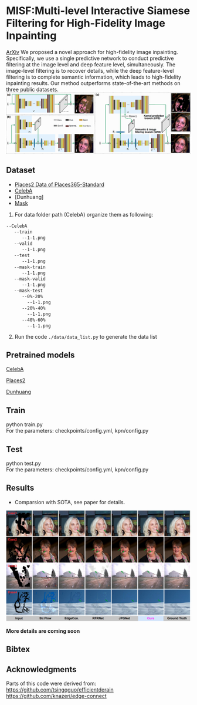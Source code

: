# MISF:Multi-level Interactive Siamese Filtering for High-Fidelity Image Inpainting
[ArXiv]()
We proposed a novel approach for high-fidelity image inpainting. Specifically, we use a single predictive network to conduct predictive filtering at the image level and deep feature level, simultaneously. The image-level filtering is to recover details, while the deep feature-level filtering is to complete semantic information, which leads to high-fidelity inpainting results. Our method outperforms state-of-the-art methods on three public datasets. 
![Framework](./images/frameworks.png)

## Dataset

- [Places2 Data of Places365-Standard](http://places2.csail.mit.edu/download.html)
- [CelebA](https://mmlab.ie.cuhk.edu.hk/projects/CelebA.html)
- [Dunhuang]
- [Mask](https://nv-adlr.github.io/publication/partialconv-inpainting)

1. For data folder path (CelebA) organize them as following:

```shell
--CelebA
   --train
      --1-1.png
   --valid
      --1-1.png
   --test
      --1-1.png
   --mask-train
	  --1-1.png
   --mask-valid
      --1-1.png
   --mask-test
      --0%-20%
        --1-1.png
      --20%-40%
        --1-1.png
      --40%-60%
        --1-1.png
 ```

 2. Run the code  `./data/data_list.py` to generate the data list


## Pretrained models

[CelebA](https://drive.google.com/)

[Places2](https://drive.google.com/)

[Dunhuang](https://drive.google.com/)

## Train

python train.py
<br>
For the parameters: checkpoints/config.yml, kpn/config.py

## Test

python test.py
<br>
For the parameters: checkpoints/config.yml, kpn/config.py

## Results

- Comparsion with SOTA, see paper for details.

![Framework](./images/comparison.png)


**More details are coming soon**

## Bibtex

[//]: # (```)

[//]: # (@article{guo2021jpgnet,)

[//]: # (  title={JPGNet: Joint Predictive Filtering and Generative Network for Image Inpainting},)

[//]: # (  author={Guo, Qing and Li, Xiaoguang and Juefei-Xu, Felix and Yu, Hongkai and Liu, Yang and others},)

[//]: # (  journal={ACM-MM},)

[//]: # (  year={2021})

[//]: # (})

[//]: # (```)

## Acknowledgments
Parts of this code were derived from:<br>
https://github.com/tsingqguo/efficientderain <br>
https://github.com/knazeri/edge-connect
